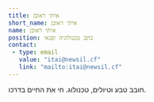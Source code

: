 ```yaml
---
title: איתי ראובן
short_name: איתי ראובן
name: איתי ראובן
position: כתב טכנולוגיה ופנאי
contact:
 - type: email
   value: "itai@newsil.cf"
   link: "mailto:itai@newsil.cf"
---
```

חובב טבע וטיולים, טכנולוג. חי את החיים בדרכו.


